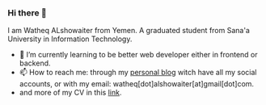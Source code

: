 ### Hi there 👋

I am Watheq ALshowaiter from Yemen. A graduated student from Sana'a University in Information Technology.

- 🌱 I’m currently learning to be better web developer either in frontend or backend.  
- 📫 How to reach me: through my [personal blog](http://watheq.xyz/) witch have all my social accounts, or with my email: watheq[dot]alshowaiter[at]gmail[dot]com.
- and more of my CV in this [link](https://seirah.com/watheq?lang=en).

<!--
**WatheqAlshowaiter/WatheqAlshowaiter** is a ✨ _special_ ✨ repository because its `README.md` (this file) appears on your GitHub profile.

Here are some ideas to get you started:

- 🔭 I’m currently working on ...
- 🌱 I’m currently learning ...
- 👯 I’m looking to collaborate on ...
- 🤔 I’m looking for help with ...
- 💬 Ask me about ...
- 📫 How to reach me: ...
- 😄 Pronouns: ...
- ⚡ Fun fact: ...
-->
